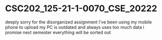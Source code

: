 # CSC202_125-21-1-0070_CSE_20222
deeply sorry for the disorganized assignment
I've been using my mobile phone to upload
my PC is outdated and always uses too much data
i promise next semester everything will be sorted out 
